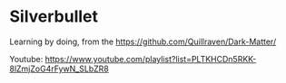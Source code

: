 # Silverbullet

Learning by doing, from the https://github.com/Quillraven/Dark-Matter/

Youtube: https://www.youtube.com/playlist?list=PLTKHCDn5RKK-8lZmjZoG4rFywN_SLbZR8
